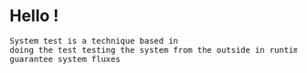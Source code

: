 <h1>Hello !</h1>

<pre>
System test is a technique based in 
doing the test testing the system from the outside in runtime for
guarantee system fluxes
</pre>

